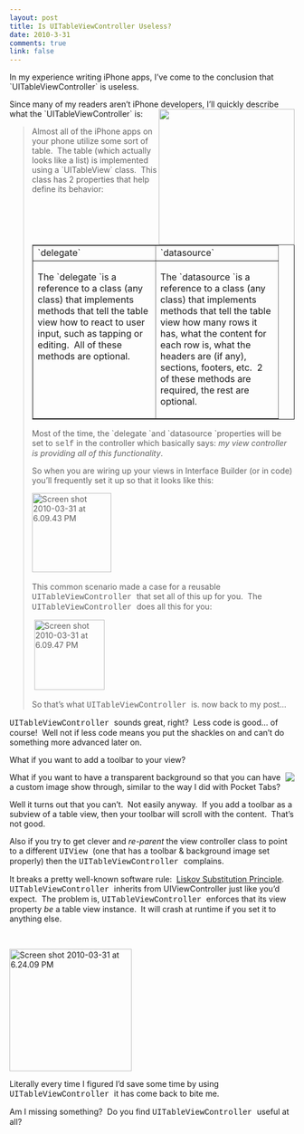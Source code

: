 ```yaml
--- 
layout: post
title: Is UITableViewController Useless?
date: 2010-3-31
comments: true
link: false
---
```

<p>In my experience writing iPhone apps, I’ve come to the conclusion that `UITableViewController` is useless.</p>  <p>Since many of my readers aren’t iPhone developers, I’ll quickly describe what the `UITableViewController` is:<a href="http://flux88.com/files/media/image/WindowsLiveWriter/IsUITableViewControllerUseless_FC6C/Screen%20shot%202010-03-31%20at%205.56.09%20PM_5.png"><img src="/images/Screen%20shot%202010-03-31%20at%205.56.09%20PM_thumb_1.png" align="right"  height="240"  /></a></p>  <blockquote>   <p>Almost all of the iPhone apps on your phone utilize some sort of table.&#160; The table (which actually looks like a list) is implemented using a `UITableView` class.&#160; This class has 2 properties that help define its behavior:</p>    <table border="1" cellspacing="0" cellpadding="10" width="400"><tbody>       <tr>         <td valign="top" width="200">`delegate`</td>          <td valign="top" width="200">`datasource`</td>       </tr>        <tr>         <td valign="top" width="200">           <p>The `delegate `is a reference to a class (any class) that implements methods that tell the table view how to react to user input, such as tapping or editing.&#160; All of these methods are optional.</p>         </td>          <td valign="top" width="200">           <p>The `datasource `is a reference to a class (any class) that implements methods that tell the table view how many rows it has, what the content for each row is, what the headers are (if any), sections, footers, etc.&#160; 2 of these methods are required, the rest are optional.</p>            <p></p>         </td>       </tr>     </tbody></table>    <p>Most of the time, the `delegate `and `datasource `properties will be set to <font face="Courier New">self</font> in the controller which basically says: <em>my view controller is providing all of this functionality</em>.</p>    <p>So when you are wiring up your views in Interface Builder (or in code) you’ll frequently set it up so that it looks like this:</p>    <p><img src="/images/Screen%20shot%202010-03-31%20at%206.09.43%20PM_3.png" alt="Screen shot 2010-03-31 at 6.09.43 PM"  height="140"  />&#160; </p>    <p>This common scenario made a case for a reusable <font face="Courier New">UITableViewController </font>that set all of this up for you.&#160; The <font face="Courier New">UITableViewController </font>does all this for you:</p>    <p>&#160;<img src="/images/Screen%20shot%202010-03-31%20at%206.09.47%20PM%5B5%5D.png" alt="Screen shot 2010-03-31 at 6.09.47 PM"  height="124"  />&#160; </p>    <p>So that’s what <font face="Courier New">UITableViewController </font>is. now back to my post…</p> </blockquote>  <p><font face="Courier New">UITableViewController </font>sounds great, right?&#160; Less code is good… of course!&#160; Well not if less code means you put the shackles on and can’t do something more advanced later on.</p>  <p>What if you want to add a toolbar to your view?&#160; </p>  <p><img src="/images/pt1-thumb.png" align="right"   /></p>  <p>What if you want to have a transparent background so that you can have a custom image show through, similar to the way I did with Pocket Tabs?</p>  <p>Well it turns out that you can’t.&#160; Not easily anyway.&#160; If you add a toolbar as a subview of a table view, then your toolbar will scroll with the content.&#160; That’s not good.</p>  <p>Also if you try to get clever and <em>re-parent</em> the view controller class to point to a different <font face="Courier New">UIView </font>(one that has a toolbar &amp; background image set properly) then the <font face="Courier New">UITableViewController </font>complains.</p>  <p>It breaks a pretty well-known software rule:&#160; <a href="http://en.wikipedia.org/wiki/Liskov_substitution_principle" target="_blank">Liskov Substitution Principle</a>.&#160; <font face="Courier New">UITableViewController </font>inherits from UIViewController just like you’d expect.&#160; The problem is, <font face="Courier New">UITableViewController </font>enforces that its view property <em>be</em> a table view instance.&#160; It will crash at runtime if you set it to anything else.</p>  <p>&#160;</p>  <p><img src="/images/Screen%20shot%202010-03-31%20at%206.24.09%20PM_59027f6e-3b8a-4075-97ed-d6aeaf811b39.png" alt="Screen shot 2010-03-31 at 6.24.09 PM"  height="216"  /> </p>  <p>Literally every time I figured I’d save some time by using <font face="Courier New">UITableViewController </font>it has come back to bite me.</p>  <p>Am I missing something?&#160; Do you find <font face="Courier New">UITableViewController </font>useful at all?</p>

